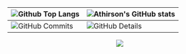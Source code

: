 | ![Github Top Langs](https://github-readme-stats.vercel.app/api/top-langs/?username=JuanSantos64&layout=compact&theme=radical&&hide=jupyter%20notebook,php,makefile,c%2B%2B,cmake,hack,shell,html,css&langs_count=6&hide_border=True&line_height=20&PAT_1) | ![Athirson's GitHub stats](https://github-readme-stats.vercel.app/api?username=JuanSantos64&include=private&theme=radical&show_icons=true&hide_border=True&line_height=20&PAT_1) |
| ----------- | ----------- |
| ![GitHub Commits](https://github-readme-streak-stats.herokuapp.com/?user=JuanSantos64&theme=radical&ring=e73737&currStreakNum=ffffff&hide_border=true) |![GitHub Details](http://github-profile-summary-cards.vercel.app/api/cards/profile-details?username=JuanSantos64&theme=radical) |

<p align="center">
  <a href="https://skillicons.dev">
    <img src="https://skillicons.dev/icons?i=java,swift,cs,dotnet,visualstudio,git,css,html" />
  </a>
</p>







